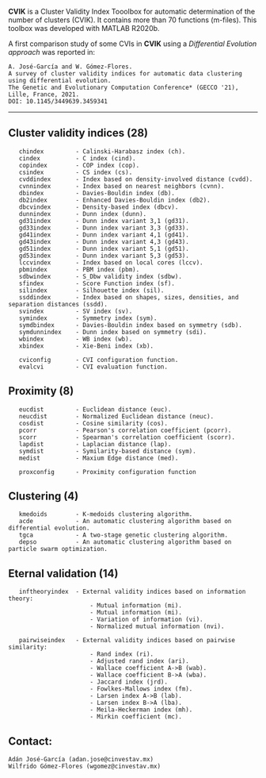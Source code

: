 **CVIK** is a Cluster Validity Index Tooolbox for automatic determination of the number of clusters (CVIK). It contains more than 70 functions (m-files). This toolbox was developed with MATLAB R2020b.

A first comparison study of some CVIs in **CVIK** using a *Differential Evolution approach* was reported in:
```
A. José-García and W. Gómez-Flores.
A survey of cluster validity indices for automatic data clustering using differential evolution.
The Genetic and Evolutionary Computation Conference* (GECCO '21), Lille, France, 2021.
DOI: 10.1145/3449639.3459341
```

---
 
   Cluster validity indices (28)
   -----------------------------
       chindex         - Calinski-Harabasz index (ch).
       cindex          - C index (cind).
       copindex        - COP index (cop).
       csindex         - CS index (cs).
       cvddindex       - Index based on density-involved distance (cvdd).
       cvnnindex       - Index based on nearest neighbors (cvnn).
       dbindex         - Davies-Bouldin index (db).
       db2index        - Enhanced Davies-Bouldin index (db2).
       dbcvindex       - Density-based index (dbcv).
       dunnindex       - Dunn index (dunn).
       gd31index       - Dunn index variant 3,1 (gd31).
       gd33index       - Dunn index variant 3,3 (gd33).
       gd41index       - Dunn index variant 4,1 (gd41).
       gd43index       - Dunn index variant 4,3 (gd43).
       gd51index       - Dunn index variant 5,1 (gd51).
       gd53index       - Dunn index variant 5,3 (gd53).
       lccvindex       - Index based on local cores (lccv).
       pbmindex        - PBM index (pbm).
       sdbwindex       - S_Dbw validity index (sdbw).
       sfindex         - Score Function index (sf).
       silindex        - Silhouette index (sil).
       ssddindex       - Index based on shapes, sizes, densities, and separation distances (ssdd).
       svindex         - SV index (sv).
       symindex        - Symmetry index (sym).
       symdbindex      - Davies-Bouldin index based on symmetry (sdb).
       symdunnindex    - Dunn index based on symmetry (sdi).
       wbindex         - WB index (wb).
       xbindex         - Xie-Beni index (xb).

       cviconfig       - CVI configuration function.
       evalcvi         - CVI evaluation function.


   Proximity (8)
   -------------------
       eucdist         - Euclidean distance (euc).
       neucdist        - Normalized Euclidean distance (neuc).
       cosdist         - Cosine similarity (cos).
       pcorr           - Pearson's correlation coefficient (pcorr).
       scorr           - Spearman's correlation coefficient (scorr).
       lapdist         - Laplacian distance (lap).
       symdist         - Symilarity-based distance (sym).
       medist          - Maxium Edge distance (med).

       proxconfig      - Proximity configuration function


   Clustering (4)
   ------------------
       kmedoids        - K-medoids clustering algorithm.
       acde            - An automatic clustering algorithm based on differential evolution.
       tgca            - A two-stage genetic clustering algorithm.
       depso           - An automatic clustering algorithm based on particle swarm optimization.


   Eternal validation (14)
   -------------------
       inftheoryindex  - External validity indices based on information theory:
                           - Mutual information (mi).
                           - Mutual information (mi).
                           - Variation of information (vi).
                           - Normalized mutual information (nvi).

       pairwiseindex   - External validity indices based on pairwise similarity:
                           - Rand index (ri).
                           - Adjusted rand index (ari).
                           - Wallace coefficient A->B (wab).
                           - Wallace coefficient B->A (wba).
                           - Jaccard index (jrd).
                           - Fowlkes-Mallows index (fm).
                           - Larsen index A->B (lab).
                           - Larsen index B->A (lba).
                           - Meila-Heckerman index (mh).
                           - Mirkin coefficient (mc).


## Contact:

```
Adán José-García (adan.jose@cinvestav.mx)
Wilfrido Gómez-Flores (wgomez@cinvestav.mx)
```
